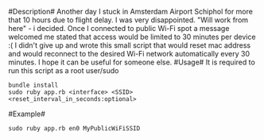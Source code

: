 #Description#
Another day I stuck in Amsterdam Airport Schiphol for more that 10 hours due to flight delay. I was very disappointed.
"Will work from here" - i decided. Once I connected to public Wi-Fi spot a message welcomed me
stated that access would be limited to 30 minutes per device :(
I didn't give up and wrote this small script that would reset mac address and would
reconnect to the desired Wi-Fi network automatically every 30 minutes.
I hope it can be useful for someone else.
#Usage#
It is required to run this script as a root user/sudo
```
bundle install
sudo ruby app.rb <interface> <SSID> <reset_interval_in_seconds:optional>
```
#Example#
```
sudo ruby app.rb en0 MyPublicWiFiSSID
```
